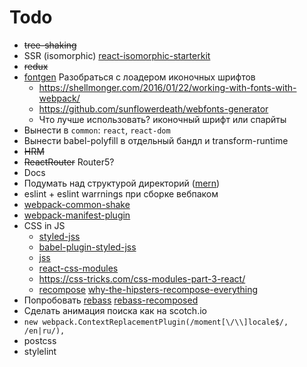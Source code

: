 # Todo

* ~~tree-shaking~~
* SSR (isomorphic) [react-isomorphic-starterkit]
* ~~redux~~
* [fontgen](https://github.com/DragonsInn/fontgen-loader/) Разобраться с лоадером иконочных шрифтов
  * https://shellmonger.com/2016/01/22/working-with-fonts-with-webpack/
  * https://github.com/sunflowerdeath/webfonts-generator
  * Что лучше использовать? иконочный шрифт или спарйты
* Вынести в `common`: `react`, `react-dom`
* Вынести babel-polyfill в отдельный бандл и transform-runtime
* ~~HRM~~
* ~~ReactRouter~~ Router5?
* Docs
* Подумать над структурой директорий ([mern])
* еslint + eslint warrnings при сборке вебпаком
* [webpack-common-shake]
* [webpack-manifest-plugin]
* CSS in JS
  * [styled-jss]
  * [babel-plugin-styled-jss]
  * [jss]
  * [react-css-modules]
  * https://css-tricks.com/css-modules-part-3-react/
  * [recompose] [why-the-hipsters-recompose-everything]
* Попробовать [rebass] [rebass-recomposed]
* Сделать анимация поиска как на scotch.io
* `new webpack.ContextReplacementPlugin(/moment[\/\\]locale$/, /en|ru/),`
* postcss
* stylelint


[webpack 2.2.1]: https://github.com/webpack/webpack/tree/v2.2.1
[ES6]: http://es6-features.org/
[React]: https://github.com/facebook/react
[CSS Modules]: https://github.com/webpack-contrib/css-loader#css-modules
[SASS]: http://sass-lang.com/guide
[webpack clean plugin]: https://github.com/johnagan/clean-webpack-plugin
[mern]: http://mern.io/
[react-isomorphic-starterkit]: https://github.com/RickWong/react-isomorphic-starterkit
[webpack-common-shake]: https://github.com/indutny/webpack-common-shake
[styled-jss]: https://github.com/cssinjs/styled-jss
[babel-plugin-styled-jss]: https://github.com/lttb/babel-plugin-styled-jss
[jss]: https://github.com/cssinjs/jss
[react-css-modules]: https://github.com/gajus/react-css-modules
[webpack-manifest-plugin]: https://github.com/danethurber/webpack-manifest-plugin
[recompose]: https://github.com/acdlite/recompose
[why-the-hipsters-recompose-everything]: https://medium.com/javascript-inside/why-the-hipsters-recompose-everything-23ac08748198
[rebass]: https://github.com/jxnblk/rebass
[rebass-recomposed]: https://github.com/jxnblk/rebass-recomposed
